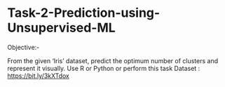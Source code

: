 # Task-2-Prediction-using-Unsupervised-ML

Objective:-

From the given ‘Iris’ dataset, predict the optimum number of clusters
and represent it visually.
Use R or Python or perform this task
 Dataset : https://bit.ly/3kXTdox
